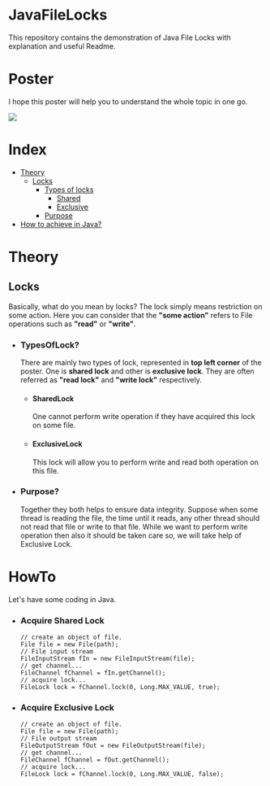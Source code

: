 # JavaFileLocks
This repository contains the demonstration of Java File Locks with explanation and useful Readme.

# Poster
I hope this poster will help you to understand the whole topic in one go.

![](C:\Users\HENIL\Downloads\Locks.jpg)

# Index
- [Theory](#Theory)
  - [Locks](#Locks)
    - [Types of locks](#Locks/TypesOfLocks?)
      - [Shared](#Locks/TypesOfLocks?/SharedLock)
      - [Exclusive](#Locks/TypesOfLocks?/ExclusiveLock)
    - [Purpose](#Locks/Purpose?)
- [How to achieve in Java?](#HowTo)

Theory
======

## Locks
Basically, what do you mean by locks? The lock simply means restriction on some action. Here you can consider that the
  **"some action"** refers to File operations such as **"read"** or **"write"**.
  - ### TypesOfLock?
    There are mainly two types of lock, represented in **top left corner** of the poster. One is **shared lock** and other
    is **exclusive lock**. They are often referred as **"read lock"** and **"write lock"** respectively.
    - #### SharedLock
        One cannot perform write operation if they have acquired this lock on some file.
    - #### ExclusiveLock
        This lock will allow you to perform write and read both operation on this file.
  
  - ### Purpose?
    Together they both helps to ensure data integrity. Suppose when some thread is reading the file, the time until it
    reads, any other thread should not read that file or write to that file. While we want to perform write operation then also
    it should be taken care so, we will take help of Exclusive Lock.

# HowTo
 Let's have some coding in Java.

- ### Acquire Shared Lock

    
      // create an object of file.
      File file = new File(path);
      // File input stream
      FileInputStream fIn = new FileInputStream(file);
      // get channel...
      FileChannel fChannel = fIn.getChannel();
      // acquire lock...
      FileLock lock = fChannel.lock(0, Long.MAX_VALUE, true);

- ### Acquire Exclusive Lock

    
      // create an object of file.
      File file = new File(path);
      // File output stream
      FileOutputStream fOut = new FileOutputStream(file);
      // get channel...
      FileChannel fChannel = fOut.getChannel();
      // acquire lock...
      FileLock lock = fChannel.lock(0, Long.MAX_VALUE, false);
    
    
        

